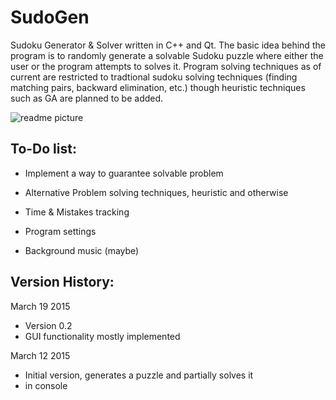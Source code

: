 # SudoGen
Sudoku Generator &amp; Solver written in C++ and Qt. 
The basic idea behind the program is to randomly generate a solvable Sudoku puzzle
where either the user or the program attempts to solves it. Program solving techniques
as of current are restricted to tradtional sudoku solving techniques (finding matching
pairs, backward elimination, etc.) though heuristic techniques such as GA are planned
to be added. 

![readme picture](https://cloud.githubusercontent.com/assets/8493854/6734932/ba9ddaca-ce39-11e4-9345-63b46c1d3e90.JPG)

To-Do list:
-----------

- Implement a way to guarantee solvable problem

- Alternative Problem solving techniques, heuristic and otherwise

- Time & Mistakes tracking 

- Program settings

- Background music (maybe)

Version History: 
----------------

March 19 2015
- Version 0.2
- GUI functionality mostly implemented

March 12 2015
- Initial version, generates a puzzle and partially solves it 
- in console
